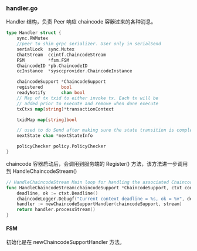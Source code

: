 ### handler.go

Handler 结构，负责 Peer 响应 chaincode 容器过来的各种消息。


```go
type Handler struct {
	sync.RWMutex
	//peer to shim grpc serializer. User only in serialSend
	serialLock  sync.Mutex
	ChatStream  ccintf.ChaincodeStream
	FSM         *fsm.FSM
	ChaincodeID *pb.ChaincodeID
	ccInstance  *sysccprovider.ChaincodeInstance

	chaincodeSupport *ChaincodeSupport
	registered       bool
	readyNotify      chan bool
	// Map of tx txid to either invoke tx. Each tx will be
	// added prior to execute and remove when done execute
	txCtxs map[string]*transactionContext

	txidMap map[string]bool

	// used to do Send after making sure the state transition is complete
	nextState chan *nextStateInfo

	policyChecker policy.PolicyChecker
}
```

chaincode 容器启动后，会调用到服务端的 Register() 方法，该方法进一步调用到 HandleChaincodeStream()

```go
// HandleChaincodeStream Main loop for handling the associated Chaincode stream
func HandleChaincodeStream(chaincodeSupport *ChaincodeSupport, ctxt context.Context, stream ccintf.ChaincodeStream) error {
	deadline, ok := ctxt.Deadline()
	chaincodeLogger.Debugf("Current context deadline = %s, ok = %v", deadline, ok)
	handler := newChaincodeSupportHandler(chaincodeSupport, stream)
	return handler.processStream()
}
```

#### FSM

初始化是在 newChaincodeSupportHandler 方法。